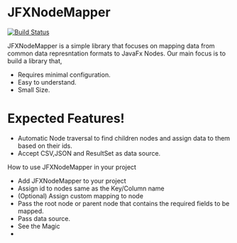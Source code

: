 # JFXNodeMapper

[![Build Status](https://user-images.githubusercontent.com/7784660/42061581-02169b84-7b2b-11e8-9349-fb2e2c8800f5.png)](https://github.com/CaptainParanoid/JFXNodeMapper)

JFXNodeMapper is a simple library that focuses on mapping data from common data represntation formats to JavaFx Nodes. Our main focus is to build a library that,

  - Requires minimal configuration.
  - Easy to understand.
  - Small Size.

# Expected Features!

  - Automatic Node traversal to find children nodes and assign data to them based on their ids.
  - Accept CSV,JSON and ResultSet as data source.


How to use JFXNodeMapper in your project
  - Add JFXNodeMapper to your project
  - Assign id to nodes same as the Key/Column name
  - (Optional) Assign custom mapping to node
  - Pass the root node or parent node that contains the required fields to be mapped.
  - Pass data source.
  - See the Magic
  - 
  # <?UNDER CONSTRUCTION?>
